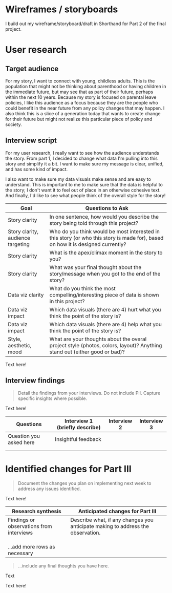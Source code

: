 # Wireframes / storyboards
I build out my wireframe/storyboard/draft in Shorthand for Part 2 of the final project.

# User research 

## Target audience
For my story, I want to connect with young, childless adults. This is the population that might not be thinking about parenthood or having children in the immediate future, but may see that as part of their future, perhaps within the next 10 years. Because my story is focused on parental leave policies, I like this audience as a focus because they are the people who could benefit in the near future from any policy changes that may happen. I also think this is a slice of a generation today that wants to create change for their future but might not realize this particular piece of policy and society.

## Interview script
For my user research, I really want to see how the audience understands the story. From part 1, I decided to change what data I'm pulling into this story and simplify it a bit. I want to make sure my message is clear, unified, and has some kind of impact.

I also want to make sure my data visuals make sense and are easy to understand. This is important to me to make sure that the data is helpful to the story; I don't want it to feel out of place in an otherwise cohesive text. And finally, I'd like to see what people think of the overall style for the story!

| Goal | Questions to Ask |
|------|------------------|
|Story clarity|In one sentence, how would you describe the story being told through this project?|
|Story clarity, audience targeting|Who do you think would be most interested in this story (or who this story is made for), based on how it is designed currently?|
|Story clarity|What is the apex/climax moment in the story to you?|
|Story clarity|What was your final thought about the story/message when you got to the end of the story?|
|Data viz clarity|What do you think the most compelling/interesting piece of data is shown in this project?|
|Data viz impact|Which data visuals (there are 4) hurt what you think the point of the story is?|
|Data viz impact|Which data visuals (there are 4) help what you think the point of the story is?|
|Style, aesthetic, mood|What are your thoughts about the overal project style (photos, colors, layout)? Anything stand out (either good or bad)?|


Text here!

## Interview findings
> Detail the findings from your interviews.  Do not include PII.  Capture specific insights where possible.

Text here!

| Questions               | Interview 1 (briefly describe) | Interview 2 | Interview 3 |
|-------------------------|--------------------------------|-------------|-------------|
| Question you asked here | Insightful feedback            |             |             |
|                         |                                |             |             |
|                         |                                |             |             |


# Identified changes for Part III
> Document the changes you plan on implementing next week to address any issues identified.  

Text here!

| Research synthesis                       | Anticipated changes for Part III                                                |
|------------------------------------------|---------------------------------------------------------------------------------|
| Findings or observations from interviews | Describe what, if any changes you anticipate making to address the observation. |
|                                          |                                                                                 |
|                                          |                                                                                 |
|                                          |                                                                                 |
| ...add more rows as necessary            |                                                                                 |

> ...include any final thoughts you have here. 

Text

Text here!
